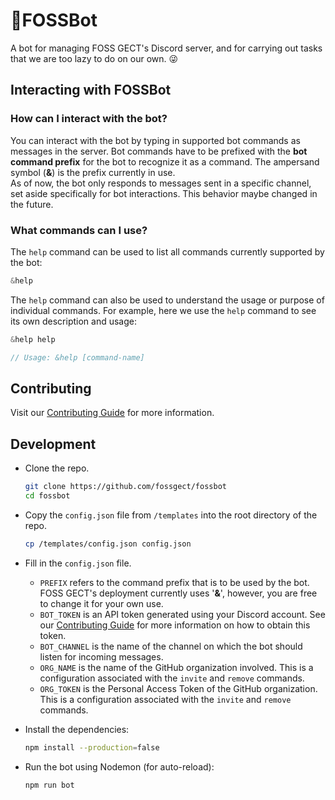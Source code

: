 # 🤖FOSSBot

A bot for managing FOSS GECT's Discord server, and for carrying out tasks that we are too lazy to do on our own. 😜

## Interacting with FOSSBot

### How can I interact with the bot?  

You can interact with the bot by typing in supported bot commands as messages in the server. Bot commands have to be prefixed with the **bot command prefix** for the bot to recognize it as a command. The ampersand symbol (**&**) is the prefix currently in use.  
As of now, the bot only responds to messages sent in a specific channel, set aside specifically for bot interactions. This behavior maybe changed in the future.

### What commands can I use?  

The `help` command can be used to list all commands currently supported by the bot:

```js
&help
```

The `help` command can also be used to understand the usage or purpose of individual commands. For example, here we use the `help` command to see its own description and usage:

```js
&help help

// Usage: &help [command-name]
```

## Contributing

Visit our [Contributing Guide](https://github.com/fossgect/fossbot/blob/main/CONTRIBUTING.md) for more information.

## Development

- Clone the repo.  

    ```bash
    git clone https://github.com/fossgect/fossbot
    cd fossbot
    ```  

- Copy the `config.json` file from `/templates` into the root directory of the repo.

    ```bash
    cp /templates/config.json config.json
    ```  

- Fill in the `config.json` file.
  - `PREFIX` refers to the command prefix that is to be used by the bot. FOSS GECT's deployment currently uses '**&**', however, you are free to change it for your own use.
  - `BOT_TOKEN` is an API token generated using your Discord account. See our [Contributing Guide](https://github.com/fossgect/fossbot/blob/main/CONTRIBUTING.md) for more information on how to obtain this token.
  - `BOT_CHANNEL` is the name of the channel on which the bot should listen for incoming messages.
  - `ORG_NAME` is the name of the GitHub organization involved. This is a configuration associated with the `invite` and `remove` commands.
  - `ORG_TOKEN` is the Personal Access Token of the GitHub organization. This is a configuration associated with the `invite` and `remove` commands.

- Install the dependencies:

   ```bash
   npm install --production=false
   ```

- Run the bot using Nodemon (for auto-reload):

  ```bash
  npm run bot
  ```
